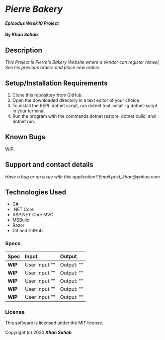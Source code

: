 # _Pierre Bakery_

#### _Epicodus Week10 Project_

#### By _**Khan Sahab**_

## Description

_This Project is Pierre's Bakery Website where a Vendor can register himsel, See his previous orders and place new orders_

## Setup/Installation Requirements

1. Clone this repository from GitHub.
2. Open the downloaded directory in a text editor of your choice.
3. To install the REPL dotnet script, run dotnet tool install -g dotnet-script in your terminal.
4. Run the program with the commands dotnet restore, dotnet build, and dotnet run.

## Known Bugs

WIP.
 
## Support and contact details

_Have a bug or an issue with this application? Email post_khan@yahoo.com_

## Technologies Used

* C#
* .NET Core
* ASP.NET Core MVC
* MSBuild
* Razor
* Git and GitHub

### Specs
| Spec | Input | Output |
| :------------- | :------------- | :------------- |
| **WIP** | User Input:"” | Output: "" |
| **WIP** | User Input:”” | Output: "" |
| **WIP** | User Input:”” | Output: "" |
| **WIP** | User Input:”” | Output: "" |
| **WIP** | User Input:”” | Output: "" |

### License

This software is licensed under the MIT license.

Copyright (c) 2020 **_Khan Sahab_**